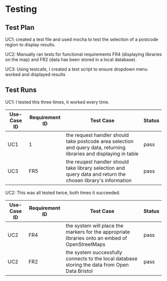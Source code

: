 # Testing

## Test Plan
UC1: created a test file and used mocha to test the selection of a postcode region to display results.

UC2: Manually ran tests for functional requirements FR4 (displaying libraries on the map) and FR2 (data has been stored in a local database).

UC3:
Using testcafe, I created a test script to ensure dropdown menu worked and displayed results

## Test Runs
UC1: I tested this three times, it worked every time.

| Use-Case ID | Requirement ID | Test Case | Status |
| ----------- | -------------- | --------- | ------ |
| UC1 | 1 | the request handler should take postcode area selection and query data, returning libraries and displaying in table | pass |
| UC3 | FR5 | the reuqest handler should take library selection and query data and return the chosen library's information | pass |

UC2:
This was all tested twice, both times it succeeded. 

| Use-Case ID | Requirement ID | Test Case | Status |
| ----------- | -------------- | --------- | ------ |
| UC2 | FR4 | the system will place the markers for the appropriate libraries onto an embed of OpenStreetMaps | pass |
| UC2 | FR2 | the system successfully connects to the local database storing the data from Open Data Bristol | pass |


